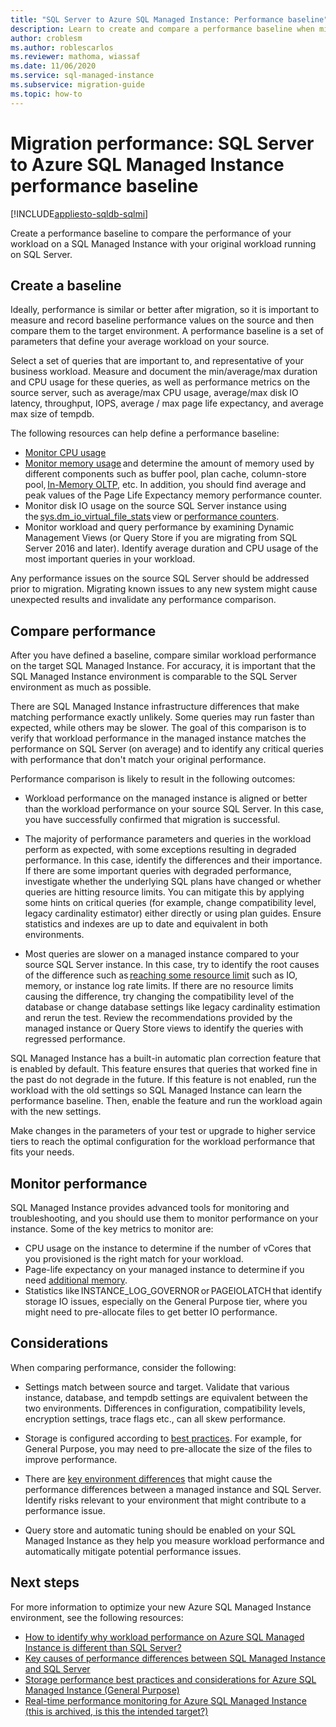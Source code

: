 ```yaml
---
title: "SQL Server to Azure SQL Managed Instance: Performance baseline"
description: Learn to create and compare a performance baseline when migrating your SQL Server databases to Azure SQL Managed Instance.
author: croblesm
ms.author: roblescarlos
ms.reviewer: mathoma, wiassaf
ms.date: 11/06/2020
ms.service: sql-managed-instance
ms.subservice: migration-guide
ms.topic: how-to
---
```

# Migration performance: SQL Server to  Azure SQL Managed Instance performance baseline
[!INCLUDE[appliesto-sqldb-sqlmi](../../includes/appliesto-sqlmi.md)]

Create a performance baseline to compare the performance of your workload on a SQL Managed Instance with your original workload running on SQL Server. 

## Create a baseline

Ideally, performance is similar or better after migration, so it is important to measure and record baseline performance values on the source and then compare them to the target environment. A performance baseline is a set of parameters that define your average workload on your source. 

Select a set of queries that are important to, and representative of your business workload. Measure and document the min/average/max duration and CPU usage for these queries, as well as performance metrics on the source server, such as average/max CPU usage, average/max disk IO latency, throughput, IOPS, average / max page life expectancy, and average max size of tempdb. 

The following resources can help define a performance baseline: 

   - [Monitor CPU usage ](https://techcommunity.microsoft.com/t5/azure-sql-database/monitor-cpu-usage-on-sql-server-and-azure-sql/ba-p/680777#M131)
   - [Monitor memory usage](/sql/relational-databases/performance-monitor/monitor-memory-usage) and determine the amount of memory used by different components such as buffer pool, plan cache, column-store pool, [In-Memory OLTP](/sql/relational-databases/in-memory-oltp/monitor-and-troubleshoot-memory-usage), etc. In addition, you should find average and peak values of the Page Life Expectancy memory performance counter. 
   - Monitor disk IO usage on the source SQL Server instance using the [sys.dm_io_virtual_file_stats](/sql/relational-databases/system-dynamic-management-views/sys-dm-io-virtual-file-stats-transact-sql) view or [performance counters](/sql/relational-databases/performance-monitor/monitor-disk-usage). 
   - Monitor workload and query performance by examining Dynamic Management Views (or Query Store if you are migrating from SQL Server 2016 and later). Identify average duration and CPU usage of the most important queries in your workload. 

Any performance issues on the source SQL Server should be addressed prior to migration. Migrating known issues to any new system might cause unexpected results and invalidate any performance comparison. 


## Compare performance 

After you have defined a baseline, compare similar workload performance on the target SQL Managed Instance. For accuracy, it is important that the SQL Managed Instance environment is comparable to the SQL Server environment as much as possible. 

There are SQL Managed Instance infrastructure differences that make matching performance exactly unlikely. Some queries may run faster than expected, while others may be slower. The goal of this comparison is to verify that workload performance in the managed instance matches the performance on SQL Server (on average) and to identify any critical queries with performance that don't match your original performance. 

Performance comparison is likely to result in the following outcomes: 

- Workload performance on the managed instance is aligned or better than the workload performance on your source SQL Server. In this case, you have successfully confirmed that migration is successful. 

- The majority of performance parameters and queries in the workload perform as expected, with some exceptions resulting in degraded performance. In this case,  identify the differences and their importance. If there are some important queries with degraded performance, investigate whether the underlying SQL plans have changed or whether queries are hitting resource limits. You can mitigate this by applying some hints on critical queries (for example, change compatibility level, legacy cardinality estimator) either directly or using plan guides. Ensure statistics and indexes are up to date and equivalent in both environments. 

- Most queries are slower on a managed instance compared to your source SQL Server instance. In this case, try to identify the root causes of the difference such as [reaching some resource limit](../../managed-instance/resource-limits.md#service-tier-characteristics) such as IO, memory, or instance log rate limits. If there are no resource limits causing the difference, try changing the compatibility level of the database or change database settings like legacy cardinality estimation and rerun the test. Review the recommendations provided by the managed instance or Query Store views to identify the queries with regressed performance. 

SQL Managed Instance has a built-in automatic plan correction feature that is enabled by default. This feature ensures that queries that worked fine in the past do not degrade in the future. If this feature is not enabled, run the workload with the old settings so SQL Managed Instance can learn the performance baseline. Then, enable the feature and run the workload again with the new settings. 

Make changes in the parameters of your test or upgrade to higher service tiers to reach the optimal configuration for the workload performance that fits your needs. 

## Monitor performance 

SQL Managed Instance provides advanced tools for monitoring and troubleshooting, and you should use them to monitor performance on your instance. Some of the key metrics to monitor are: 

- CPU usage on the instance to determine if the number of vCores that you provisioned is the right match for your workload. 
- Page-life expectancy on your managed instance to determine if you need [additional memory](https://techcommunity.microsoft.com/t5/azure-sql-database/do-you-need-more-memory-on-azure-sql-managed-instance/ba-p/563444).
-  Statistics like INSTANCE_LOG_GOVERNOR or PAGEIOLATCH that identify storage IO issues, especially on the General Purpose tier, where you might need to pre-allocate files to get better IO performance. 


## Considerations  

When comparing performance, consider the following: 

- Settings match between source and target. Validate that various instance, database, and tempdb settings are equivalent between the two environments. Differences in configuration, compatibility levels, encryption settings, trace flags etc., can all skew performance. 

- Storage is configured according to [best practices](https://techcommunity.microsoft.com/t5/datacat/storage-performance-best-practices-and-considerations-for-azure/ba-p/305525). For example, for General Purpose, you may need to pre-allocate the size of the files to improve performance. 

- There are [key environment differences](https://azure.microsoft.com/blog/key-causes-of-performance-differences-between-sql-managed-instance-and-sql-server/) that might cause the performance differences between a managed instance and SQL Server. Identify risks relevant to your environment that might contribute to a performance issue. 

- Query store and automatic tuning should be enabled on your SQL Managed Instance as they help you measure workload performance and automatically mitigate potential performance issues. 



## Next steps

For more information to optimize your new Azure SQL Managed Instance environment, see the following resources: 

- [How to identify why workload performance on Azure SQL Managed Instance is different than SQL Server?](https://medium.com/azure-sqldb-managed-instance/what-to-do-when-azure-sql-managed-instance-is-slower-than-sql-server-dd39942aaadd)
- [Key causes of performance differences between SQL Managed Instance and SQL Server](https://azure.microsoft.com/blog/key-causes-of-performance-differences-between-sql-managed-instance-and-sql-server/)
- [Storage performance best practices and considerations for Azure SQL Managed Instance (General Purpose)](https://techcommunity.microsoft.com/t5/datacat/storage-performance-best-practices-and-considerations-for-azure/ba-p/305525)
- [Real-time performance monitoring for Azure SQL Managed Instance (this is archived, is this the intended target?)](/archive/blogs/sqlcat/real-time-performance-monitoring-for-azure-sql-database-managed-instance)